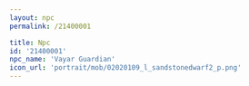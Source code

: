 ```yaml
---
layout: npc
permalink: /21400001

title: Npc
id: '21400001'
npc_name: 'Vayar Guardian'
icon_url: 'portrait/mob/02020109_l_sandstonedwarf2_p.png'
---
```

